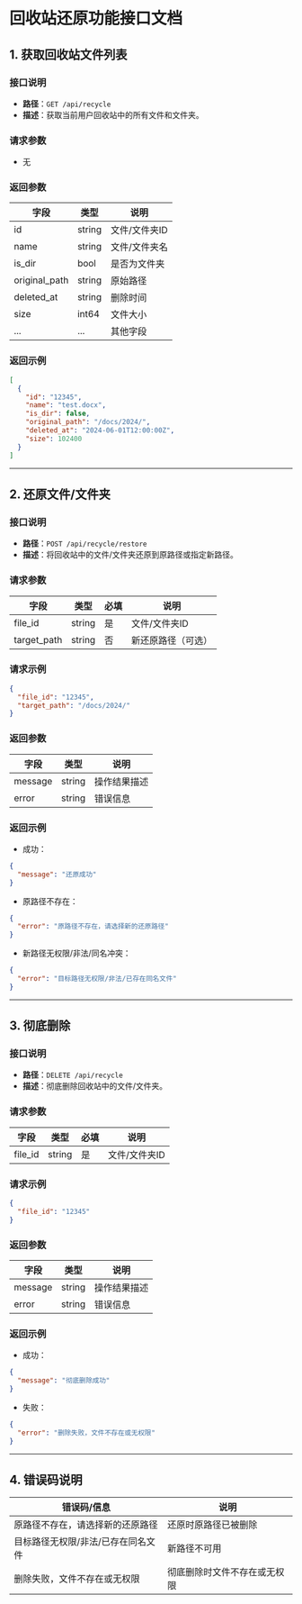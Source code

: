 # 回收站还原功能接口文档

## 1. 获取回收站文件列表

### 接口说明
- **路径**：`GET /api/recycle`
- **描述**：获取当前用户回收站中的所有文件和文件夹。

### 请求参数
- 无

### 返回参数
| 字段           | 类型     | 说明         |
| -------------- | -------- | ------------ |
| id             | string   | 文件/文件夹ID |
| name           | string   | 文件/文件夹名 |
| is_dir         | bool     | 是否为文件夹 |
| original_path  | string   | 原始路径     |
| deleted_at     | string   | 删除时间     |
| size           | int64    | 文件大小     |
| ...            | ...      | 其他字段     |

### 返回示例
```json
[
  {
    "id": "12345",
    "name": "test.docx",
    "is_dir": false,
    "original_path": "/docs/2024/",
    "deleted_at": "2024-06-01T12:00:00Z",
    "size": 102400
  }
]
```

---

## 2. 还原文件/文件夹

### 接口说明
- **路径**：`POST /api/recycle/restore`
- **描述**：将回收站中的文件/文件夹还原到原路径或指定新路径。

### 请求参数
| 字段        | 类型   | 必填 | 说明                 |
| ----------- | ------ | ---- | -------------------- |
| file_id     | string | 是   | 文件/文件夹ID        |
| target_path | string | 否   | 新还原路径（可选）   |

### 请求示例
```json
{
  "file_id": "12345",
  "target_path": "/docs/2024/"
}
```

### 返回参数
| 字段    | 类型   | 说明         |
| ------- | ------ | ------------ |
| message | string | 操作结果描述 |
| error   | string | 错误信息     |

### 返回示例
- 成功：
```json
{
  "message": "还原成功"
}
```
- 原路径不存在：
```json
{
  "error": "原路径不存在，请选择新的还原路径"
}
```
- 新路径无权限/非法/同名冲突：
```json
{
  "error": "目标路径无权限/非法/已存在同名文件"
}
```

---

## 3. 彻底删除

### 接口说明
- **路径**：`DELETE /api/recycle`
- **描述**：彻底删除回收站中的文件/文件夹。

### 请求参数
| 字段    | 类型   | 必填 | 说明           |
| ------- | ------ | ---- | -------------- |
| file_id | string | 是   | 文件/文件夹ID  |

### 请求示例
```json
{
  "file_id": "12345"
}
```

### 返回参数
| 字段    | 类型   | 说明         |
| ------- | ------ | ------------ |
| message | string | 操作结果描述 |
| error   | string | 错误信息     |

### 返回示例
- 成功：
```json
{
  "message": "彻底删除成功"
}
```
- 失败：
```json
{
  "error": "删除失败，文件不存在或无权限"
}
```

---

## 4. 错误码说明

| 错误码/信息                        | 说明                         |
| ----------------------------------- | ---------------------------- |
| 原路径不存在，请选择新的还原路径    | 还原时原路径已被删除         |
| 目标路径无权限/非法/已存在同名文件  | 新路径不可用                 |
| 删除失败，文件不存在或无权限        | 彻底删除时文件不存在或无权限 | 